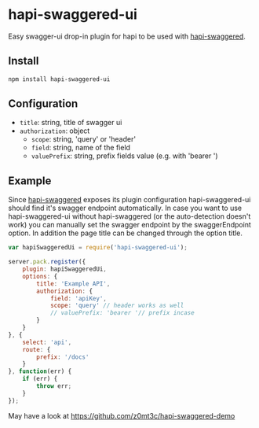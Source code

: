# hapi-swaggered-ui
Easy swagger-ui drop-in plugin for hapi to be used with [hapi-swaggered](https://github.com/z0mt3c/hapi-swaggered).

## Install
```bash
npm install hapi-swaggered-ui
```

## Configuration
* `title`: string, title of swagger ui
* `authorization`: object
  * `scope`: string, 'query' or 'header'
  * `field`: string, name of the field
  * `valuePrefix`: string, prefix fields value (e.g. with 'bearer ')

## Example
Since [hapi-swaggered](https://github.com/z0mt3c/hapi-swaggered) exposes its plugin configuration hapi-swaggered-ui should find it's swagger endpoint automatically. In case you want to use hapi-swaggered-ui without hapi-swaggered (or the auto-detection doesn't work) you can manually set the swagger endpoint by the swaggerEndpoint option. In addition the page title can be changed through the option title.

```js
var hapiSwaggeredUi = require('hapi-swaggered-ui');

server.pack.register({
	plugin: hapiSwaggeredUi,
	options: {
		title: 'Example API',
		authorization: {
			field: 'apiKey',
			scope: 'query' // header works as well
			// valuePrefix: 'bearer '// prefix incase
		}
	}
}, {
	select: 'api',
	route: {
		prefix: '/docs'
	}
}, function(err) {
	if (err) {
		throw err;
	}
});
```

May have a look at https://github.com/z0mt3c/hapi-swaggered-demo
